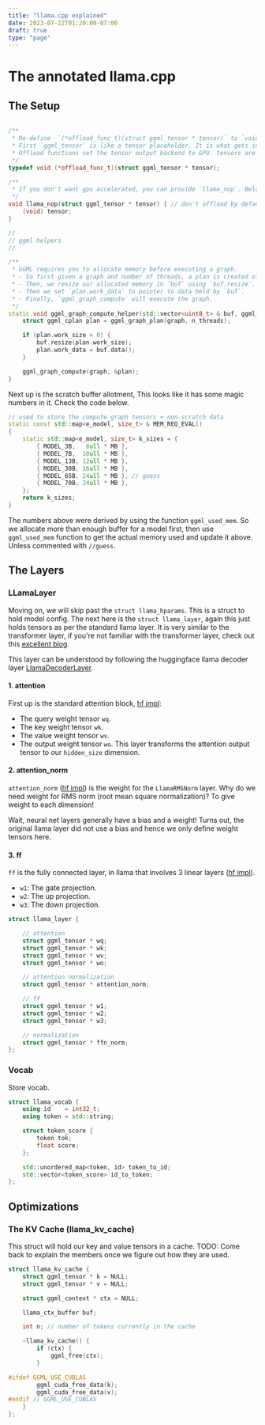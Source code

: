 ```yaml
---
title: "llama.cpp explained"
date: 2023-07-22T01:20:00-07:00
draft: true
type: "page"
---
```

# The annotated llama.cpp

## The Setup

```c++

/**
 * Re-define  `(*offload_func_t)(struct ggml_tensor * tensor)` to `void`. So everywhere you see `(*offload_func_t)(struct ggml_tensor * tensor)` , it means `void`. To get an idea on why this is done, refer to [this excellent SO answer](https://stackoverflow.com/a/4295495).
 * First `ggml_tensor` is like a tensor placeholder. It is what gets inserted in a graph, and whose value will be filled up during execution of graph.
 * Offload functions set the tensor output backend to GPU. tensors are GPU-accelerated if any input or the output has been offloaded.
 */
typedef void (*offload_func_t)(struct ggml_tensor * tensor);

/**
 * If you don't want gpu accelerated, you can provide `llama_nop`. Below is defintion of `llama_nop`. 
 */
void llama_nop(struct ggml_tensor * tensor) { // don't offload by default
    (void) tensor;
}

//
// ggml helpers
//

/**
 * GGML requires you to allocate memory before executing a graph. 
 * - So first given a graph and number of threads, a plan is created of type `ggml_cplan`.
 * - Then, we resize our allocated memory in `buf` using `buf.resize`.
 * - Then we set `plan.work_data` to pointer to data held by `buf`.
 * - Finally, `ggml_graph_compute` will execute the graph.
 */
static void ggml_graph_compute_helper(std::vector<uint8_t> & buf, ggml_cgraph * graph, int n_threads) {
    struct ggml_cplan plan = ggml_graph_plan(graph, n_threads);

    if (plan.work_size > 0) {
        buf.resize(plan.work_size);
        plan.work_data = buf.data();
    }

    ggml_graph_compute(graph, &plan);
}
```

Next up is the scratch buffer allotment, This looks like it has some magic numbers in it. Check the code below.

```c++
// used to store the compute graph tensors + non-scratch data
static const std::map<e_model, size_t> & MEM_REQ_EVAL()
{
    static std::map<e_model, size_t> k_sizes = {
        { MODEL_3B,   8ull * MB },
        { MODEL_7B,  10ull * MB },
        { MODEL_13B, 12ull * MB },
        { MODEL_30B, 16ull * MB },
        { MODEL_65B, 24ull * MB }, // guess
        { MODEL_70B, 24ull * MB },
    };
    return k_sizes;
}
```
The numbers above were derived by using the function `ggml_used_mem`. So we allocate more than enough buffer for a model first, then use `ggml_used_mem` function to get the actual memory used and update it above. Unless commented with `//guess`.

## The Layers

### LLamaLayer

Moving on, we will skip past the `struct llama_hparams`. This is a struct to hold model config. The next here is the `struct llama_layer`, again this just holds tensors as per the standard llama layer. It is very similar to the transformer layer, if you're not familiar with the transformer layer, check out this [excellent blog](https://jalammar.github.io/illustrated-transformer/).

This layer can be understood by following the huggingface llama decoder layer [LlamaDecoderLayer](https://github.com/huggingface/transformers/blob/641adca55832ed9c5648f54dcd8926d67d3511db/src/transformers/models/llama/modeling_llama.py#L376).

#### 1. attention
First up is the standard attention block, [hf impl](https://github.com/huggingface/transformers/blob/641adca55832ed9c5648f54dcd8926d67d3511db/src/transformers/models/llama/modeling_llama.py#L237):
- The query weight tensor `wq`.
- The key weight tensor `wk`.
- The value weight tensor `wv`.
- The output weight tensor `wo`. This layer transforms the attention output tensor to our `hidden_size` dimension.

#### 2. attention_norm
`attention_norm` ([hf impl](https://github.com/huggingface/transformers/blob/641adca55832ed9c5648f54dcd8926d67d3511db/src/transformers/models/llama/modeling_llama.py#L75)) is the weight for the `LlamaRMSNorm` layer. Why do we need weight for RMS norm (root mean square normalization)? To give weight to each dimension! 

Wait, neural net layers generally have a bias and a weight! Turns out, the original llama layer did not use a bias and hence we only define weight tensors here.

#### 3. ff
`ff` is the fully connected layer, in llama that involves 3 linear layers ([hf impl](https://github.com/huggingface/transformers/blob/641adca55832ed9c5648f54dcd8926d67d3511db/src/transformers/models/llama/modeling_llama.py#L191)).
- `w1`: The gate projection.
- `w2`: The up projection.
- `w3`: The down projection.


```c++
struct llama_layer {

    // attention
    struct ggml_tensor * wq;
    struct ggml_tensor * wk;
    struct ggml_tensor * wv;
    struct ggml_tensor * wo;

    // attention normalization
    struct ggml_tensor * attention_norm;

    // ff
    struct ggml_tensor * w1;
    struct ggml_tensor * w2;
    struct ggml_tensor * w3;

    // normalization
    struct ggml_tensor * ffn_norm;
};
```

### Vocab
Store vocab.

```c++
struct llama_vocab {
    using id    = int32_t;
    using token = std::string;

    struct token_score {
        token tok;
        float score;
    };

    std::unordered_map<token, id> token_to_id;
    std::vector<token_score> id_to_token;
};
```

## Optimizations
### The KV Cache (llama_kv_cache)
This struct will hold our key and value tensors in a cache. TODO: Come back to explain the members once we figure out how they are used.

```c++
struct llama_kv_cache {
    struct ggml_tensor * k = NULL;
    struct ggml_tensor * v = NULL;

    struct ggml_context * ctx = NULL;

    llama_ctx_buffer buf;

    int n; // number of tokens currently in the cache

    ~llama_kv_cache() {
        if (ctx) {
            ggml_free(ctx);
        }

#ifdef GGML_USE_CUBLAS
        ggml_cuda_free_data(k);
        ggml_cuda_free_data(v);
#endif // GGML_USE_CUBLAS
    }
};
```
